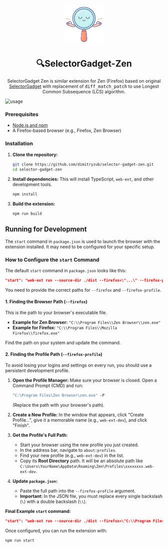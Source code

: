 <p align="center">
    <img src="static/logo.jpg" alt="logo" width="128" height="128" />
</p>

<h1 align="center">🔍SelectorGadget-Zen</h1>

<p align="center">
    SelectorGadget Zen is similar extension for Zen (Firefox) based on original <a href="https://github.com/cantino/selectorgadget"> SelectorGadget</a> with replacement of <kbd>diff_match_patch</kbd> to use Longest Common Subsequence (LCS) algorithm.
</p>

![usage](static/usage.gif)

### Prerequisites

-   [Node.js and npm](https://nodejs.org/)
-   A Firefox-based browser (e.g., Firefox, Zen Browser)

### Installation

1.  **Clone the repository:**
    ```bash
    git clone https://github.com/dimitryzub/selector-gadget-zen.git
    cd selector-gadget-zen
    ```

2.  **Install dependencies:**
    This will install TypeScript, `web-ext`, and other development tools.
    ```bash
    npm install
    ```

3.  **Build the extension:**
    ```bash
    npm run build
    ```

## Running for Development

The `start` command in `package.json` is used to launch the browser with the extension installed. It may need to be configured for your specific setup.

### How to Configure the `start` Command

The default `start` command in `package.json` looks like this:

```json
"start": "web-ext run --source-dir ./dist --firefox=\"...\" --firefox-profile=\"...\""
```

You need to provide the correct paths for `--firefox` and `--firefox-profile`.

#### 1. Finding the Browser Path (`--firefox`)

This is the path to your browser's executable file.
-   **Example for Zen Browser:** `"C:\\Program Files\\Zen Browser\\zen.exe"`
-   **Example for Firefox:** `"C:\\Program Files\\Mozilla Firefox\\firefox.exe"`

Find the path on your system and update the command.

#### 2. Finding the Profile Path (`--firefox-profile`)

To avoid losing your logins and settings on every run, you should use a persistent development profile.

1.  **Open the Profile Manager:** Make sure your browser is closed. Open a Command Prompt (CMD) and run:
    ```cmd
    "C:\Program Files\Zen Browser\zen.exe" -P
    ```
    (Replace the path with your browser's path).

2.  **Create a New Profile:** In the window that appears, click "Create Profile...", give it a memorable name (e.g., `web-ext-dev`), and click "Finish".

3.  **Get the Profile's Full Path:**
    -   Start your browser using the new profile you just created.
    -   In the address bar, navigate to `about:profiles`.
    -   Find your new profile (e.g., `web-ext-dev`) in the list.
    -   Copy its **Root Directory** path. It will be an absolute path like `C:\Users\YourName\AppData\Roaming\Zen\Profiles\xxxxxxxx.web-ext-dev`.

4.  **Update `package.json`:**
    -   Paste the full path into the `--firefox-profile` argument.
    -   **Important:** In the JSON file, you must replace every single backslash (`\`) with a double backslash (`\\`).

**Final Example `start` command:**

```json
"start": "web-ext run --source-dir ./dist --firefox=\"C:\\Program Files\\Zen Browser\\zen.exe\" --firefox-profile=\"C:\\Users\\USER\\AppData\\Roaming\\Zen\\Profiles\\abcdefg.web-ext-dev\""
```

Once configured, you can run the extension with:

```bash
npm run start
```